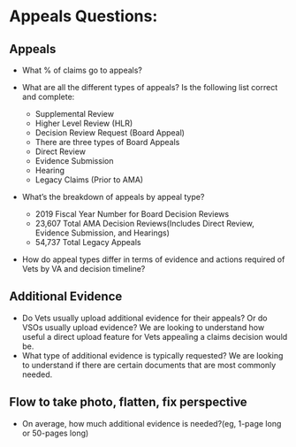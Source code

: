 # Appeals Questions:

## Appeals
- What % of claims go to appeals?
- What are all the different types of appeals? Is the following list correct and complete: 
  - Supplemental Review
  - Higher Level Review (HLR)
  - Decision Review Request (Board Appeal)
  - There are three types of Board Appeals
  - Direct Review 
  - Evidence Submission
   - Hearing
   - Legacy Claims (Prior to AMA)
    
- What’s the breakdown of appeals by appeal type?
  - 2019 Fiscal Year Number for Board Decision Reviews
  - 23,607 Total AMA Decision Reviews(Includes Direct Review, Evidence Submission, and Hearings)
  - 54,737 Total Legacy Appeals
- How do appeal types differ in terms of evidence and actions required of Vets by VA and decision timeline?

## Additional Evidence 
- Do Vets usually upload additional evidence for their appeals? Or do VSOs usually upload evidence? We are looking to understand how useful a direct upload feature for Vets appealing a claims decision would be. 
- What type of additional evidence is typically requested? We are looking to understand if there are certain documents that are most commonly needed.

## Flow to take photo, flatten, fix perspective
- On average, how much additional evidence is needed?(eg, 1-page long or 50-pages long)

